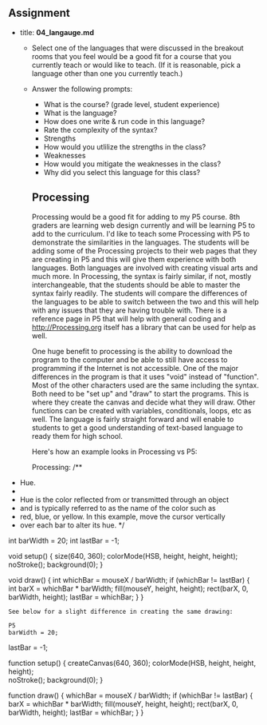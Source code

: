 ## Assignment
* title: **04_langauge.md**
  * Select one of the languages that were discussed in the breakout rooms that you feel would be a good fit for a course that you currently teach or would like to teach. (If it is reasonable, pick a language other than one you currently teach.)
  * Answer the following prompts:
    - What is the course? (grade level, student experience)
    - What is the language?
    - How does one write & run code in this language?
    - Rate the complexity of the syntax?
    - Strengths
    - How would you utlilize the strengths in the class?
    - Weaknesses
    - How would you mitigate the weaknesses in the class?
    - Why did you select this language for this class?


    ## Processing
    
    Processing would be a good fit for adding to my P5 course.  8th graders are learning web design currently and will be learning P5 to add to the curriculum.
    I'd like to teach some Processing with P5 to demonstrate the similarities in the languages.  The students will be adding some of the Processing projects to 
    their web pages that they are creating in P5 and this will give them experience with both languages.  Both languages are involved with creating visual 
    arts and much more.  In Processing, the syntax is fairly similar, if not, 
    mostly interchangeable, that the students should be able to master the syntax fairly readily.  The students will compare the differences of the languages
    to be able to switch between the two and this will help with any issues that they are having trouble with.  There is a reference page in P5 that will help 
    with general coding and http://Processing.org itself has a library that can be used for help as well.
    
    One huge benefit to processing is the ability to download the program to the computer and be able to still have access to programming if the Internet 
    is not accessible.  One of the major differences in the program is that it uses "void" instead of "function".  Most of the other characters used are the 
    same including the syntax.  Both need to be "set up" and "draw" to start the programs.  This is where they create the canvas and decide what they will 
    draw.  Other functions can be created with variables, conditionals, loops, etc as well.  The language is fairly straight forward and will enable to students
    to get a good understanding of text-based language to ready them for high school.
    
    Here's how an example looks in Processing vs P5:
    
    Processing:
    /**
 * Hue. 
 * 
 * Hue is the color reflected from or transmitted through an object 
 * and is typically referred to as the name of the color such as 
 * red, blue, or yellow. In this example, move the cursor vertically 
 * over each bar to alter its hue. 
 */
 
int barWidth = 20;
int lastBar = -1;

void setup() {
  size(640, 360);
  colorMode(HSB, height, height, height);  
  noStroke();
  background(0);
}

void draw() {
  int whichBar = mouseX / barWidth;
  if (whichBar != lastBar) {
    int barX = whichBar * barWidth;
    fill(mouseY, height, height);
    rect(barX, 0, barWidth, height);
    lastBar = whichBar;
  }
}

    
    See below for a slight difference in creating the same drawing:
    
    P5
    barWidth = 20;
lastBar = -1;

function setup() {
  createCanvas(640, 360);
  colorMode(HSB, height, height, height);  
  noStroke();
  background(0);
}

function draw() {
   whichBar = mouseX / barWidth;
  if (whichBar != lastBar) {
    barX = whichBar * barWidth;
    fill(mouseY, height, height);
    rect(barX, 0, barWidth, height);
    lastBar = whichBar;
  }
}
    
    
